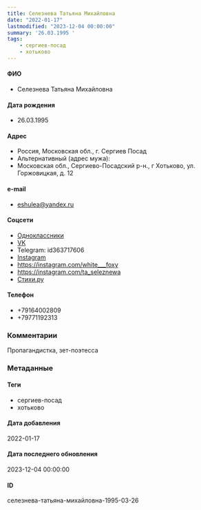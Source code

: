 ```yaml
---
title: Селезнева Татьяна Михайловна
date: "2022-01-17"
lastmodified: "2023-12-04 00:00:00"
summary: '26.03.1995 '
tags: 
    - сергиев-посад
    - хотьково
---
```

<!--# pp1-->
<!--## Фигурант-->
<!--### Личные данные-->
#### ФИО
- Селезнева Татьяна Михайловна
#### Дата рождения
- 26.03.1995
#### Адрес
- Россия, Московская обл., г. Сергиев Посад
- Альтернативный (адрес мужа):
- Московская обл., Сергиево-Посадский р-н., г Хотьково, ул. Горжовицкая, д. 12
#### e-mail
- eshulea@yandex.ru
#### Соцсети
- [Одноклассники](https://ok.ru/profile/569022584676)
- [VK](https://vk.com/id830224616)
- Telegram: id363717606
- [Instagram](https://instagram.com/ta_selezneva_poetry)
- https://instagram.com/white___foxy
- https://instagram.com/ta_seleznewa
- [Стихи.ру](https://stihi.ru/avtor/alena92)
#### Телефон
- +79164002809
- +79771192313
### Комментарии
Пропагандистка, зет-поэтесса
### Метаданные
#### Теги
- сергиев-посад
- хотьково
#### Дата добавления
2022-01-17
#### Дата последнего обновления
2023-12-04 00:00:00
#### ID
селезнева-татьяна-михайловна-1995-03-26
<!--## END;-->
